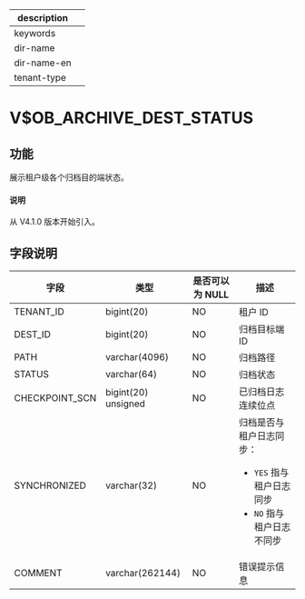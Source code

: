 |description||
|---|---|
|keywords||
|dir-name||
|dir-name-en||
|tenant-type||

# V$OB_ARCHIVE_DEST_STATUS

## 功能

展示租户级各个归档目的端状态。

<main id="notice" type='explain'>
  <h4>说明</h4>
  <p>从 V4.1.0 版本开始引入。</p>
</main>

## 字段说明

| 字段 | 类型 | 是否可以为 NULL | 描述 |
| --- | --- | --- | --- |
| TENANT_ID | bigint(20)   | NO | 租户 ID |
| DEST_ID | bigint(20)   | NO | 归档目标端 ID |
| PATH | varchar(4096) | NO | 归档路径 |
| STATUS | varchar(64) | NO | 归档状态 |
| CHECKPOINT_SCN | bigint(20) unsigned | NO | 已归档日志连续位点 |
| SYNCHRONIZED | varchar(32) | NO | 归档是否与租户日志同步：<ul><li> `YES` 指与租户日志同步  </li><li> `NO` 指与租户日志不同步 </li></ul>|
| COMMENT | varchar(262144) | NO | 错误提示信息 |
